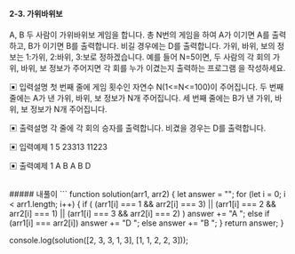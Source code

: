 #### 2-3. 가위바위보

A, B 두 사람이 가위바위보 게임을 합니다. 총 N번의 게임을 하여 A가 이기면 A를 출력하고, B가 이기면 B를 출력합니다. 비길 경우에는 D를 출력합니다.
가위, 바위, 보의 정보는 1:가위, 2:바위, 3:보로 정하겠습니다.
예를 들어 N=5이면, 두 사람의 각 회의 가위, 바위, 보 정보가 주어지면 각 회를 누가 이겼는지 출력하는 프로그램 을 작성하세요.

▣ 입력설명
첫 번째 줄에 게임 횟수인 자연수 N(1<=N<=100)이 주어집니다. 두 번째 줄에는 A가 낸 가위, 바위, 보 정보가 N개 주어집니다. 세 번째 줄에는 B가 낸 가위, 바위, 보 정보가 N개 주어집니다.

▣ 출력설명
각 줄에 각 회의 승자를 출력합니다. 비겼을 경우는 D를 출력합니다.

▣ 입력예제 1
5
23313
11223

▣ 출력예제 1
A B A B D

<br/>
##### 내풀이
```
  function solution(arr1, arr2) {
  let answer = "";
  for (let i = 0; i < arr1.length; i++) {
    if (
      (arr1[i] === 1 && arr2[i] === 3) ||
      (arr1[i] === 2 && arr2[i] === 1) ||
      (arr1[i] === 3 && arr2[i] === 2)
    )
      answer += "A ";
    else if (arr1[i] === arr2[i]) answer += "D ";
    else answer += "B ";
  }
  return answer;
}

console.log(solution([2, 3, 3, 1, 3], [1, 1, 2, 2, 3]));
